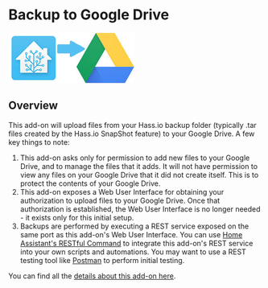 # Backup to Google Drive
![Logo][logo]
## Overview
This add-on will upload files from your Hass[]().io backup folder (typically .tar files created by the Hass[]().io SnapShot feature) to your Google Drive. A few key things to note:
1. This add-on asks only for permission to add new files to your Google Drive, and to manage the files that it adds. It will not have permission to view any files on your Google Drive that it did not create itself. This is to protect the contents of your Google Drive.
2. This add-on exposes a Web User Interface for obtaining your authorization to upload files to your Google Drive. Once that authorization is established, the Web User Interface is no longer needed - it exists only for this initial setup.
3. Backups are performed by executing a REST service exposed on the same port as this add-on's Web User Interface. You can use [Home Assistant's RESTful Command](https://www.home-assistant.io/components/rest_command/) to integrate this add-on's REST service into your own scripts and automations. You may want to use a REST testing tool like [Postman](https://www.getpostman.com/) to perform initial testing.

You can find all the [details about this add-on here](https://github.com/samccauley/addon-hassiogooglebackup).

[logo]: https://github.com/samccauley/hassio-repository/raw/master/hassiogooglebackup/logo.png
